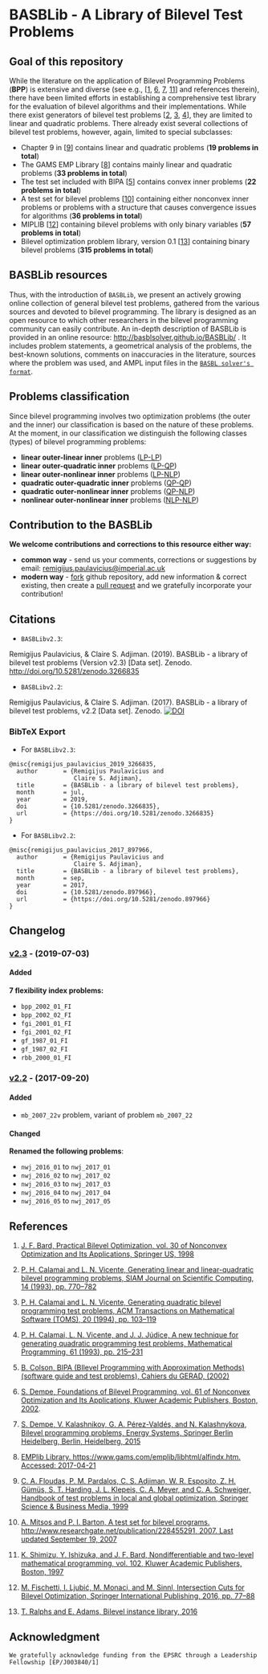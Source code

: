 # BASBLib - A Library of Bilevel Test Problems

## Goal of this repository
 
While the literature on the application of Bilevel Programming Problems (**BPP**) is extensive and diverse (see
e.g., [[1][1], [6][6], [7][7], [11][11]] and references therein), there have been limited efforts in establishing a comprehensive test library for the evaluation of bilevel algorithms and their implementations. While there exist generators of bilevel test problems [[2][2], [3][3], [4][4]], they are limited to linear and quadratic problems. There already exist several collections of bilevel test problems, however, again, limited to special subclasses:

 - Chapter 9 in [[9]] contains linear and quadratic problems (__19 problems in total__)
 - The GAMS EMP Library [[8]] contains mainly linear and quadratic problems (__33 problems in total__)
 - The test set included with BIPA [[5]] contains convex inner problems (__22 problems in total__)
 - A test set for bilevel problems [[10]] containing either nonconvex inner problems or problems with a structure that causes convergence issues for algorithms (__36 problems in total__)
 - MIPLIB [[12]] containing bilevel problems with only binary variables (__57 problems in total__)
 - Bilevel optimization problem library, version 0.1 [[13]] containing binary bilevel problems (__315 problems in total__)

## BASBLib resources

Thus, with the introduction of `BASBLib`, we present an actively growing online collection of general bilevel test problems, gathered from the various sources and devoted to bilevel programming. The library is designed as an open resource to which other researchers in the bilevel programming community can easily contribute. An in-depth description of BASBLib is provided in an online resource: http://basblsolver.github.io/BASBLib/ . It includes problem statements, a geometrical analysis of the problems, the best-known solutions, comments on inaccuracies in the literature, sources where the problem was used, and AMPL input files in the [`BASBL solver's format`](http://basblsolver.github.io/home/ "Bilevel Solver"). 

## Problems classification

Since bilevel programming involves two optimization problems (the outer and the inner) our classification is based on the nature of these problems. At the moment, in our classification we distinguish the following classes (types) of bilevel programming problems:
 - **linear outer-linear inner** problems ([LP-LP](https://github.com/basblsolver/BASBLib/tree/master/LP-LP))
 - **linear outer-quadratic inner** problems ([LP-QP](https://github.com/basblsolver/BASBLib/tree/master/LP-QP))
 - **linear outer-nonlinear inner** problems ([LP-NLP](https://github.com/basblsolver/BASBLib/tree/master/LP-NLP))
 - **quadratic outer-quadratic inner** problems ([QP-QP](https://github.com/basblsolver/BASBLib/tree/master/QP-QP))
 - **quadratic outer-nonlinear inner** problems ([QP-NLP](https://github.com/basblsolver/BASBLib/tree/master/QP-NLP))
 - **nonlinear outer-nonlinear inner** problems ([NLP-NLP](https://github.com/basblsolver/BASBLib/tree/master/NLP-NLP))


## Contribution to the BASBLib

**We welcome contributions and corrections to this resource either way:**

 - **common way**    - send us your comments, corrections or suggestions by email: remigijus.paulavicius@imperial.ac.uk
 - **modern way** - [fork](https://help.github.com/articles/fork-a-repo/) github repository, add new information & correct existing, then create a [pull request](https://help.github.com/articles/creating-a-pull-request-from-a-fork/) and we gratefully incorporate your contribution!
 
## Citations

- `BASBLibv2.3`: 

Remigijus Paulavicius, & Claire S. Adjiman. (2019). BASBLib - a library of bilevel test problems (Version v2.3) [Data set]. Zenodo. http://doi.org/10.5281/zenodo.3266835

- `BASBLibv2.2`: 

Remigijus Paulavicius, & Claire S. Adjiman. (2017). BASBLib - a library of bilevel test problems, v2.2 [Data set]. Zenodo. 
[![DOI](https://zenodo.org/badge/DOI/10.5281/zenodo.897966.svg)](https://doi.org/10.5281/zenodo.897966)



### BibTeX Export

- For `BASBLibv2.3`:

```
@misc{remigijus_paulavicius_2019_3266835,
  author       = {Remigijus Paulavicius and
                  Claire S. Adjiman},
  title        = {BASBLib - a library of bilevel test problems},
  month        = jul,
  year         = 2019,
  doi          = {10.5281/zenodo.3266835},
  url          = {https://doi.org/10.5281/zenodo.3266835}
}
```

- For `BASBLibv2.2`:

```
@misc{remigijus_paulavicius_2017_897966,
  author       = {Remigijus Paulavicius and
                  Claire S. Adjiman},
  title        = {BASBLib - a library of bilevel test problems},
  month        = sep,
  year         = 2017,
  doi          = {10.5281/zenodo.897966},
  url          = {https://doi.org/10.5281/zenodo.897966}
}
```


## Changelog

### [v2.3](https://github.com/basblsolver/BASBLib/releases/tag/v2.3) - (2019-07-03)

#### Added

**7 flexibility index problems:**

- `bpp_2002_01_FI`
- `bpp_2002_02_FI`
- `fgi_2001_01_FI`
- `fgi_2001_02_FI`
- `gf_1987_01_FI`
- `gf_1987_02_FI`
- `rbb_2000_01_FI`

### [v2.2](https://github.com/basblsolver/BASBLib/releases/tag/v2.2) - (2017-09-20)

#### Added

- `mb_2007_22v` problem, variant of problem  `mb_2007_22`

#### Changed

**Renamed the following problems**:

- `nwj_2016_01` to `nwj_2017_01`
- `nwj_2016_02` to `nwj_2017_02`
- `nwj_2016_03` to `nwj_2017_03`
- `nwj_2016_04` to `nwj_2017_04`
- `nwj_2016_05` to `nwj_2017_05`


## References

1. [J. F. Bard, Practical Bilevel Optimization, vol. 30 of Nonconvex Optimization and Its Applications, Springer US, 1998](https://doi.org/10.1007/978-1-4757-2836-1)

2. [P. H. Calamai and L. N. Vicente, Generating linear and linear-quadratic bilevel programming problems, SIAM Journal on Scientific Computing, 14 (1993), pp. 770–782](https://doi.org/10.1137/0914049)

3. [P. H. Calamai and L. N. Vicente, Generating quadratic bilevel programming test problems, ACM Transactions on Mathematical Software (TOMS), 20 (1994), pp. 103–119](https://doi.org/10.1145/174603.174411)

4. [P. H. Calamai, L. N. Vicente, and J. J. Júdice, A new technique for generating quadratic programming test problems, Mathematical Programming, 61 (1993), pp. 215–231](https://doi.org/10.1007/BF01582148)

5. [B. Colson, BIPA (BIlevel Programming with Approximation Methods)(software guide and test problems), Cahiers du GERAD, (2002)](https://www.gerad.ca/en/papers/G-2002-37/view)

6. [S. Dempe, Foundations of Bilevel Programming, vol. 61 of Nonconvex Optimization and Its Applications, Kluwer Academic Publishers, Boston, 2002](https://doi.org/10.1007/b101970).

7. [S. Dempe, V. Kalashnikov, G. A. Pérez-Valdés, and N. Kalashnykova, Bilevel programming problems, Energy Systems, Springer Berlin Heidelberg, Berlin, Heidelberg, 2015](https://doi.org/10.1007/978-3-662-45827-3)

8. [EMPlib Library. https://www.gams.com/emplib/libhtml/alfindx.htm. Accessed: 2017-04-21](https://www.gams.com/emplib/libhtml/alfindx.htm)

9. [C. A. Floudas, P. M. Pardalos, C. S. Adjiman, W. R. Esposito, Z. H. Gümüs, S. T. Harding, J. L. Klepeis, C. A. Meyer, and C. A. Schweiger, Handbook of test problems in local and global optimization, Springer Science & Business Media, 1999](https://doi.org/10.1007/978-1-4757-3040-1)

10. [A. Mitsos and P. I. Barton, A test set for bilevel programs. http://www.researchgate.net/publication/228455291, 2007. Last updated September 19, 2007](http://www.researchgate.net/publication/228455291)

11. [K. Shimizu, Y. Ishizuka, and J. F. Bard, Nondifferentiable and two-level mathematical programming, vol. 102, Kluwer Academic Publishers, Boston, 1997](https://doi.org/10.1016/S0377-2217(97)00228-2)

12. [M. Fischetti, I. Ljubić, M. Monaci, and M. Sinnl, Intersection Cuts for Bilevel Optimization, Springer International Publishing, 2016, pp. 77–88](https://doi.org/10.1007/978-3-319-33461-5_7)

13. [T. Ralphs and E. Adams, Bilevel instance library, 2016](http://coral.ise.lehigh.edu/data-sets/bilevel-instances/)

## Acknowledgment

```
We gratefully acknowledge funding from the EPSRC through a Leadership Fellowship [EP/J003840/1]
```


[1]: https://doi.org/10.1007/978-1-4757-2836-1
[2]: https://doi.org/10.1137/0914049
[3]: https://doi.org/10.1145/174603.174411
[4]: https://doi.org/10.1007/BF01582148
[5]: https://www.gerad.ca/en/papers/G-2002-37/view
[6]: https://doi.org/10.1007/b101970
[7]: https://doi.org/10.1007/978-3-662-45827-3
[8]: https://www.gams.com/emplib/libhtml/alfindx.htm
[9]: https://doi.org/10.1007/978-1-4757-3040-1
[10]: http://www.researchgate.net/publication/228455291
[11]: https://doi.org/10.1016/S0377-2217(97)00228-2
[12]: https://doi.org/10.1007/978-3-319-33461-5_7
[13]: http://coral.ise.lehigh.edu/data-sets/bilevel-instances/
